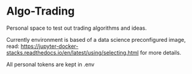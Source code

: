 # Algo-Trading

Personal space to test out trading algorithms and ideas.

Currently environment is based of a data science preconfigured image, read:
https://jupyter-docker-stacks.readthedocs.io/en/latest/using/selecting.html
for more details.

All personal tokens are kept in .env